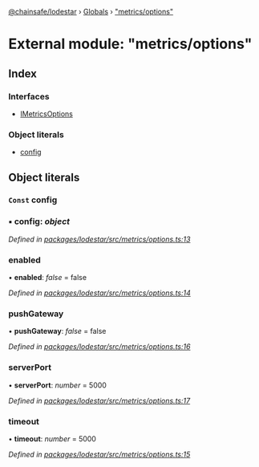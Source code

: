 [@chainsafe/lodestar](../README.md) › [Globals](../globals.md) › ["metrics/options"](_metrics_options_.md)

# External module: "metrics/options"

## Index

### Interfaces

* [IMetricsOptions](../interfaces/_metrics_options_.imetricsoptions.md)

### Object literals

* [config](_metrics_options_.md#const-config)

## Object literals

### `Const` config

### ▪ **config**: *object*

*Defined in [packages/lodestar/src/metrics/options.ts:13](https://github.com/ChainSafe/lodestar/blob/e2d6cf7/packages/lodestar/src/metrics/options.ts#L13)*

###  enabled

• **enabled**: *false* = false

*Defined in [packages/lodestar/src/metrics/options.ts:14](https://github.com/ChainSafe/lodestar/blob/e2d6cf7/packages/lodestar/src/metrics/options.ts#L14)*

###  pushGateway

• **pushGateway**: *false* = false

*Defined in [packages/lodestar/src/metrics/options.ts:16](https://github.com/ChainSafe/lodestar/blob/e2d6cf7/packages/lodestar/src/metrics/options.ts#L16)*

###  serverPort

• **serverPort**: *number* = 5000

*Defined in [packages/lodestar/src/metrics/options.ts:17](https://github.com/ChainSafe/lodestar/blob/e2d6cf7/packages/lodestar/src/metrics/options.ts#L17)*

###  timeout

• **timeout**: *number* = 5000

*Defined in [packages/lodestar/src/metrics/options.ts:15](https://github.com/ChainSafe/lodestar/blob/e2d6cf7/packages/lodestar/src/metrics/options.ts#L15)*

